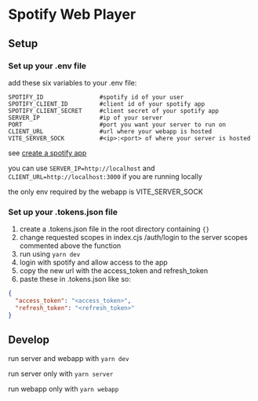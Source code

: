# Spotify Web Player

## Setup

### Set up your .env file

add these six variables to your .env file:

```env
SPOTIFY_ID                #spotify id of your user
SPOTIFY_CLIENT_ID         #client id of your spotify app
SPOTIFY_CLIENT_SECRET     #client secret of your spotify app
SERVER_IP                 #ip of your server
PORT                      #port you want your server to run on
CLIENT_URL                #url where your webapp is hosted
VITE_SERVER_SOCK          #<ip>:<port> of where your server is hosted
```

see [create a spotify app](https://developer.spotify.com/documentation/web-api/concepts/apps)

you can use `SERVER_IP=http://localhost` and `CLIENT_URL=http://localhost:3000` if you are running locally

the only env required by the webapp is VITE_SERVER_SOCK

### Set up your .tokens.json file

1. create a .tokens.json file in the root directory containing `{}`
2. change requested scopes in index.cjs /auth/login to the
   server scopes commented above the function
3. run using `yarn dev`
4. login with spotify and allow access to the app
5. copy the new url with the access_token and refresh_token
6. paste these in .tokens.json like so:

```json
{
  "access_token": "<access_token>",
  "refresh_token": "<refresh_token>"
}
```

## Develop

run server and webapp with `yarn dev`

run server only with `yarn server`

run webapp only with `yarn webapp`
